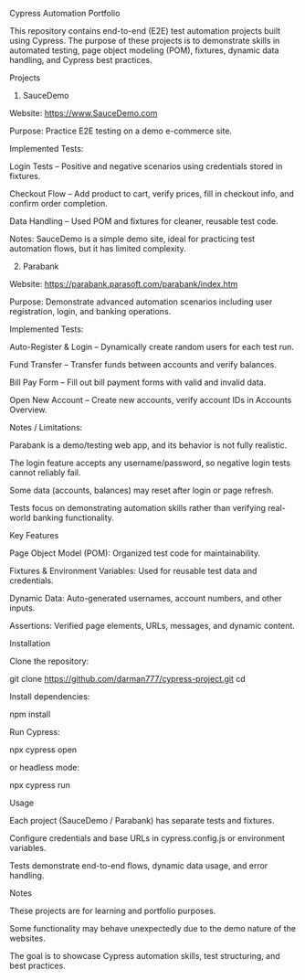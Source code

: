 Cypress Automation Portfolio

This repository contains end-to-end (E2E) test automation projects built using Cypress. The purpose of these projects is to demonstrate skills in automated testing, page object modeling (POM), fixtures, dynamic data handling, and Cypress best practices.

Projects
1. SauceDemo

Website: https://www.SauceDemo.com

Purpose: Practice E2E testing on a demo e-commerce site.

Implemented Tests:

Login Tests – Positive and negative scenarios using credentials stored in fixtures.

Checkout Flow – Add product to cart, verify prices, fill in checkout info, and confirm order completion.

Data Handling – Used POM and fixtures for cleaner, reusable test code.

Notes:
SauceDemo is a simple demo site, ideal for practicing test automation flows, but it has limited complexity.

2. Parabank

Website: https://parabank.parasoft.com/parabank/index.htm

Purpose: Demonstrate advanced automation scenarios including user registration, login, and banking operations.

Implemented Tests:

Auto-Register & Login – Dynamically create random users for each test run.

Fund Transfer – Transfer funds between accounts and verify balances.

Bill Pay Form – Fill out bill payment forms with valid and invalid data.

Open New Account – Create new accounts, verify account IDs in Accounts Overview.

Notes / Limitations:

Parabank is a demo/testing web app, and its behavior is not fully realistic.

The login feature accepts any username/password, so negative login tests cannot reliably fail.

Some data (accounts, balances) may reset after login or page refresh.

Tests focus on demonstrating automation skills rather than verifying real-world banking functionality.

Key Features

Page Object Model (POM): Organized test code for maintainability.

Fixtures & Environment Variables: Used for reusable test data and credentials.

Dynamic Data: Auto-generated usernames, account numbers, and other inputs.

Assertions: Verified page elements, URLs, messages, and dynamic content.

Installation

Clone the repository:

git clone <https://github.com/darman777/cypress-project.git>
cd <cypress-project>


Install dependencies:

npm install


Run Cypress:

npx cypress open


or headless mode:

npx cypress run

Usage

Each project (SauceDemo / Parabank) has separate tests and fixtures.

Configure credentials and base URLs in cypress.config.js or environment variables.

Tests demonstrate end-to-end flows, dynamic data usage, and error handling.

Notes

These projects are for learning and portfolio purposes.

Some functionality may behave unexpectedly due to the demo nature of the websites.

The goal is to showcase Cypress automation skills, test structuring, and best practices.